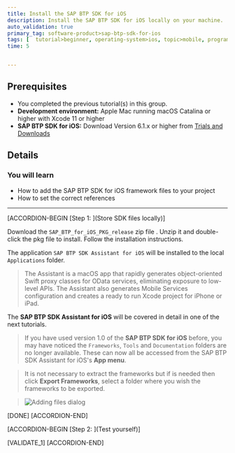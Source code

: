 ```yaml
---
title: Install the SAP BTP SDK for iOS
description: Install the SAP BTP SDK for iOS locally on your machine.
auto_validation: true
primary_tag: software-product>sap-btp-sdk-for-ios
tags: [  tutorial>beginner, operating-system>ios, topic>mobile, programming-tool>odata, software-product>sap-business-technology-platform, software-product>sap-mobile-services]
time: 5


---
```


## Prerequisites   

- You completed the previous tutorial(s) in this group.
- **Development environment:** Apple Mac running macOS Catalina or higher with Xcode 11 or higher
- **SAP BTP SDK for iOS:** Download Version 6.1.x or higher from [Trials and Downloads](https://developers.sap.com/trials-downloads.html?search=sdk%20for%20ios)

## Details

### You will learn  

- How to add the SAP BTP SDK for iOS framework files to your project
- How to set the correct references

---

[ACCORDION-BEGIN [Step 1: ](Store SDK files locally)]

Download the `SAP_BTP_for_iOS_PKG_release` zip file . Unzip it and double-click the pkg file to install. Follow the installation instructions.

The application `SAP BTP SDK Assistant for iOS`  will be installed  to the local `Applications` folder.

> The Assistant is a macOS app that rapidly generates object-oriented Swift proxy classes for OData services, eliminating exposure to low-level APIs. The Assistant also generates Mobile Services configuration and creates a ready to run Xcode project for iPhone or iPad.

The **SAP BTP SDK Assistant for iOS** will be covered in detail in one of the next tutorials.

>If you have used version 1.0 of the **SAP BTP SDK for iOS** before, you may have noticed the `Frameworks`, `Tools` and `Documentation` folders are no longer available. These can now all be accessed from the SAP BTP SDK Assistant for iOS's **App menu**.

>It is not necessary to extract the frameworks but if is needed then click **Export Frameworks**, select a folder where you wish the frameworks to be exported.

> ![Adding files dialog](fiori-ios-hcpms-install-sdk-02.png)

[DONE]
[ACCORDION-END]

[ACCORDION-BEGIN [Step 2: ](Test yourself)]

[VALIDATE_1]
[ACCORDION-END]
